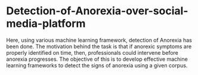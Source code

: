 # Detection-of-Anorexia-over-social-media-platform
Here, using various machine learning framework, detection of Anorexia has been done. The motivation behind the task is that
if anorexic symptoms are properly identified on time, then, professionals could intervene before anorexia progresses. The objective of this is to develop effective machine learning frameworks to detect the signs of anorexia using a given corpus.
